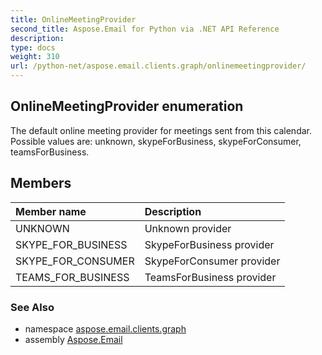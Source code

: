 ```yaml
---
title: OnlineMeetingProvider
second_title: Aspose.Email for Python via .NET API Reference
description: 
type: docs
weight: 310
url: /python-net/aspose.email.clients.graph/onlinemeetingprovider/
---
```


## OnlineMeetingProvider enumeration

The default online meeting provider for meetings sent from this calendar. Possible values are: unknown, skypeForBusiness, skypeForConsumer, teamsForBusiness.

## Members
| Member name | Description |
| :- | :- |
|UNKNOWN|Unknown provider|
|SKYPE_FOR_BUSINESS|SkypeForBusiness provider|
|SKYPE_FOR_CONSUMER|SkypeForConsumer provider|
|TEAMS_FOR_BUSINESS|TeamsForBusiness provider|

### See Also

* namespace [aspose.email.clients.graph](/email/python-net/aspose.email.clients.graph/)
* assembly [Aspose.Email](/email/python-net/)

